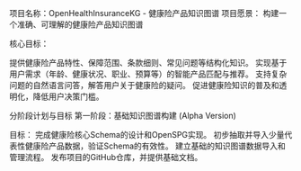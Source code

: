 项目名称：OpenHealthInsuranceKG - 健康险产品知识图谱
项目愿景： 构建一个准确、可理解的健康险产品知识图谱

核心目标：

提供健康险产品特性、保障范围、条款细则、常见问题等结构化知识。
实现基于用户需求（年龄、健康状况、职业、预算等）的智能产品匹配与推荐。
支持复杂问题的自然语言问答，解答用户关于健康险的疑问。
促进健康险知识的普及和透明化，降低用户决策门槛。


分阶段计划与目标
第一阶段：基础知识图谱构建 (Alpha Version)

目标：
完成健康险核心Schema的设计和OpenSPG实现。
初步抽取并导入少量代表性健康险产品数据，验证Schema的有效性。
建立基础的知识图谱数据导入和管理流程。
发布项目的GitHub仓库，并提供基础文档。
